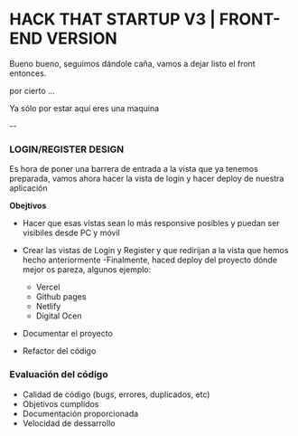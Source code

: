 # HACK THAT STARTUP V3 | FRONT-END VERSION

Bueno bueno, seguimos dándole caña, vamos a dejar listo el front entonces. 

por cierto ...

Ya sólo por estar aquí eres una maquina

--

### LOGIN/REGISTER DESIGN


Es hora de poner una barrera de entrada a la vista que ya tenemos preparada, vamos ahora hacer la vista de login y hacer deploy de nuestra aplicación 

**Obejtivos**

- Hacer que esas vistas sean lo más responsive posibles y puedan ser visibiles desde PC y móvil
- Crear las vistas de Login y Register y que redirijan a la vista que hemos hecho anteriormente
-Finalmente, haced deploy del proyecto dónde mejor os pareza, algunos ejemplo:
    - Vercel
    - Github pages
    - Netlify
    - Digital Ocen

- Documentar el proyecto 
- Refactor del código

### Evaluación del código

- Calidad de código (bugs, errores, duplicados, etc)
- Objetivos cumplidos
- Documentación proporcionada
- Velocidad de dessarrollo